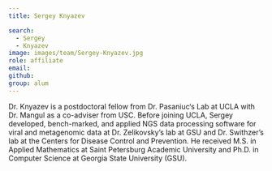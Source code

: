 ```yaml
---
title: Sergey Knyazev

search:
  - Sergey 
  - Knyazev
image: images/team/Sergey-Knyazev.jpg
role: affiliate
email: 
github: 
group: alum
---
```


 Dr. Knyazev is a postdoctoral fellow from Dr. Pasaniuc‘s Lab at UCLA with Dr. Mangul as a co-adviser from USC. Before joining UCLA, Sergey developed, bench-marked, and applied NGS data processing software for viral and metagenomic data at Dr. Zelikovsky’s lab at GSU and Dr. Swithzer’s lab at the Centers for Disease Control and Prevention. He received M.S. in Applied Mathematics at Saint Petersburg Academic University and Ph.D. in Computer Science at Georgia State University (GSU).
